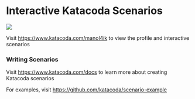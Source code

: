 # Interactive Katacoda Scenarios

[![](http://shields.katacoda.com/katacoda/manol4ik/count.svg)](https://www.katacoda.com/manol4ik "Get your profile on Katacoda.com")

Visit https://www.katacoda.com/manol4ik to view the profile and interactive scenarios

### Writing Scenarios
Visit https://www.katacoda.com/docs to learn more about creating Katacoda scenarios

For examples, visit https://github.com/katacoda/scenario-example
